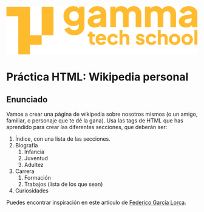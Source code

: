 ![logotipo de GammaTech School](../../../assets/Logo_Yellow.png)

# Práctica HTML: Wikipedia personal

## Enunciado
Vamos a crear una página de wikipedia sobre nosotros mismos (o un amigo, familiar, o personaje que te dé la gana). Usa las tags de HTML que has aprendido para crear las diferentes secciones, que deberán ser:
1. Índice, con una lista de las secciones.
2. Biografía
	1. Infancia
	2. Juventud
	3. Adultez
3. Carrera
	1. Formación
	2. Trabajos (lista de los que sean)
4. Curiosidades

Puedes encontrar inspiración en este artículo de [Federico García Lorca](https://es.wikipedia.org/wiki/Federico_Garc%C3%ADa_Lorca).